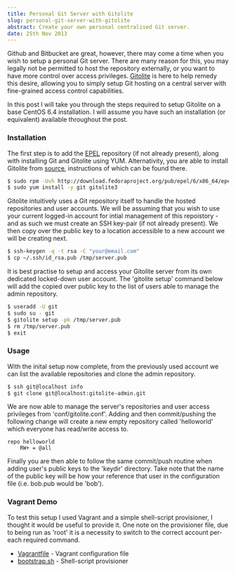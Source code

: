 ```yaml
---
title: Personal Git Server with Gitolite
slug: personal-git-server-with-gitolite
abstract: Create your own personal centralised Git server.
date: 25th Nov 2013
---
```


Github and Bitbucket are great, however, there may come a time when you wish to setup a personal Git server.
There are many reason for this, you may legally not be permitted to host the repository externally, or you want to have more control over access privileges.
[Gitolite](http://gitolite.com/gitolite/index.html) is here to help remedy this desire, allowing you to simply setup Git hosting on a central server with fine-grained access control capabilities.

In this post I will take you through the steps required to setup Gitolite on a base CentOS 6.4 installation.
I will assume you have such an installation (or equivalent) available throughout the post.

### Installation

The first step is to add the [EPEL](http://fedoraproject.org/wiki/EPEL) repository (if not already present), along with installing Git and Gitolite using YUM.
Alternativity, you are able to install Gitolite from [source](http://github.com/sitaramc/gitolite), instructions of which can be found there.

~~~ .bash
$ sudo rpm -Uvh http://download.fedoraproject.org/pub/epel/6/x86_64/epel-release-6-8.noarch.rpm
$ sudo yum install -y git gitolite3
~~~

Gitolite intuitively uses a Git repository itself to handle the hosted repositories and user accounts.
We will be assuming that you wish to use your current logged-in account for intial management of this repoistory - and as such we must create an SSH key-pair (if not already present).
We then copy over the public key to a location accessible to a new account we will be creating next.

~~~ .bash
$ ssh-keygen -q -t rsa -C "your@email.com"
$ cp ~/.ssh/id_rsa.pub /tmp/server.pub
~~~

It is best practise to setup and access your Gitolite server from its own dedicated locked-down user account.
The 'gitolite setup' command below will add the copied over public key to the list of users able to manage the admin repository.

~~~ .bash
$ useradd -U git
$ sudo su - git
$ gitolite setup -pk /tmp/server.pub
$ rm /tmp/server.pub
$ exit
~~~

### Usage

With the inital setup now complete, from the previously used account we can list the available repositories and clone the admin repository.

~~~ .bash
$ ssh git@localhost info
$ git clone git@localhost:gitolite-admin.git
~~~

We are now able to manage the server's repositories and user access privileges from 'conf/gitolite.conf'.
Adding and then commit/pushing the following change will create a new empty repository called 'helloworld' which everyone has read/write access to.

~~~ .text
repo helloworld
    RW+ = @all
~~~

Finally you are then able to follow the same commit/push routine when adding user's public keys to the 'keydir' directory.
Take note that the name of the public key will be how your reference that user in the configuration file (i.e. bob.pub would be 'bob').

### Vagrant Demo

To test this setup I used Vagrant and a simple shell-script provisioner, I thought it would be useful to provide it.
One note on the provisioner file, due to being run as 'root' it is a necessity to switch to the correct account per-each required command.

- [Vagrantfile](/uploads/personal-git-server-with-gitolite/Vagrantfile) - Vagrant configuration file
- [bootstrap.sh](/uploads/personal-git-server-with-gitolite/bootstrap.sh) - Shell-script provisioner